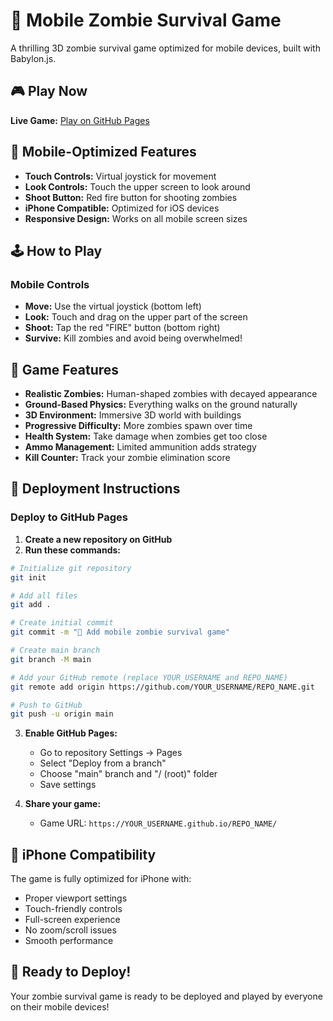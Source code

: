 # 🧟 Mobile Zombie Survival Game

A thrilling 3D zombie survival game optimized for mobile devices, built with Babylon.js.

## 🎮 Play Now

**Live Game:** [Play on GitHub Pages](https://your-username.github.io/zombie-game/)

## 📱 Mobile-Optimized Features

- **Touch Controls:** Virtual joystick for movement
- **Look Controls:** Touch the upper screen to look around  
- **Shoot Button:** Red fire button for shooting zombies
- **iPhone Compatible:** Optimized for iOS devices
- **Responsive Design:** Works on all mobile screen sizes

## 🕹️ How to Play

### Mobile Controls
- **Move:** Use the virtual joystick (bottom left)
- **Look:** Touch and drag on the upper part of the screen
- **Shoot:** Tap the red "FIRE" button (bottom right)
- **Survive:** Kill zombies and avoid being overwhelmed!

## 🧟 Game Features

- **Realistic Zombies:** Human-shaped zombies with decayed appearance
- **Ground-Based Physics:** Everything walks on the ground naturally  
- **3D Environment:** Immersive 3D world with buildings
- **Progressive Difficulty:** More zombies spawn over time
- **Health System:** Take damage when zombies get too close
- **Ammo Management:** Limited ammunition adds strategy
- **Kill Counter:** Track your zombie elimination score

## 🎯 Deployment Instructions

### Deploy to GitHub Pages

1. **Create a new repository on GitHub**
2. **Run these commands:**

```bash
# Initialize git repository
git init

# Add all files
git add .

# Create initial commit
git commit -m "🧟 Add mobile zombie survival game"

# Create main branch
git branch -M main

# Add your GitHub remote (replace YOUR_USERNAME and REPO_NAME)
git remote add origin https://github.com/YOUR_USERNAME/REPO_NAME.git

# Push to GitHub
git push -u origin main
```

3. **Enable GitHub Pages:**
   - Go to repository Settings → Pages
   - Select "Deploy from a branch" 
   - Choose "main" branch and "/ (root)" folder
   - Save settings

4. **Share your game:**
   - Game URL: `https://YOUR_USERNAME.github.io/REPO_NAME/`

## 📱 iPhone Compatibility

The game is fully optimized for iPhone with:
- Proper viewport settings
- Touch-friendly controls
- Full-screen experience
- No zoom/scroll issues
- Smooth performance

## 🚀 Ready to Deploy!

Your zombie survival game is ready to be deployed and played by everyone on their mobile devices!